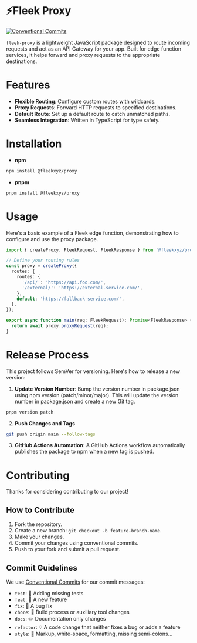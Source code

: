 # ⚡️Fleek Proxy

[![Conventional Commits](https://img.shields.io/badge/Conventional%20Commits-1.0.0-blue.svg)](https://conventionalcommits.org)

`fleek-proxy` is a lightweight JavaScript package designed to route incoming requests and act as an API Gateway for your app. Built for edge function services, it helps forward and proxy requests to the appropriate destinations.

# Features

- **Flexible Routing**: Configure custom routes with wildcards.
- **Proxy Requests**: Forward HTTP requests to specified destinations.
- **Default Route**: Set up a default route to catch unmatched paths.
- **Seamless Integration**: Written in TypeScript for type safety.

# Installation

- **npm**

```bash
npm install @fleekxyz/proxy
```

- **pnpm**

```bash
pnpm install @fleekxyz/proxy
```

# Usage

Here's a basic example of a Fleek edge function, demonstrating how to configure and use the proxy package.

```typescript
import { createProxy, FleekRequest, FleekResponse } from '@fleekxyz/proxy';

// Define your routing rules
const proxy = createProxy({
  routes: {
    routes: {
      '/api/': 'https://api.foo.com/',
      '/external/': 'https://external-service.com/',
    },
    default: 'https://fallback-service.com/',
  },
});

export async function main(req: FleekRequest): Promise<FleekResponse> {
  return await proxy.proxyRequest(req);
}
```

# Release Process

This project follows SemVer for versioning. Here's how to release a new version:

1. **Update Version Number**: Bump the version number in package.json using npm version (patch/minor/major). This will update the version number in package.json and create a new Git tag.

```bash
pnpm version patch
```

2. **Push Changes and Tags**

```bash
git push origin main --follow-tags
```

3. **GitHub Actions Automation**: A GitHub Actions workflow automatically publishes the package to npm when a new tag is pushed.

# Contributing

Thanks for considering contributing to our project!

## How to Contribute

1. Fork the repository.
2. Create a new branch: `git checkout -b feature-branch-name`.
3. Make your changes.
4. Commit your changes using conventional commits.
5. Push to your fork and submit a pull request.

## Commit Guidelines

We use [Conventional Commits](https://www.conventionalcommits.org/) for our commit messages:

- `test`: 💍 Adding missing tests
- `feat`: 🎸 A new feature
- `fix`: 🐛 A bug fix
- `chore`: 🤖 Build process or auxiliary tool changes
- `docs`: ✏️ Documentation only changes
- `refactor`: 💡 A code change that neither fixes a bug or adds a feature
- `style`: 💄 Markup, white-space, formatting, missing semi-colons...
